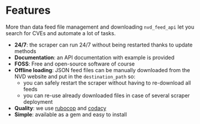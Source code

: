 # Features

More than data feed file management and downloading `nvd_feed_api` let you search for CVEs and automate a lot of tasks.

+ **24/7**: the scraper can run 24/7 without being restarted thanks to update methods
+ **Documentation**: an API documentation with example is provided
+ **FOSS**: Free and open-source software of course
+ **Offline loading**: JSON feed files can be manually downloaded from the NVD website and put in the `destination_path` so:
  - you can safely restart the scraper without having to re-download all feeds
  - you can re-use already downloaded files in case of several scraper deployment
+ **Quality**: we use [rubocop](http://rubocop.readthedocs.io/) and [codacy](https://www.codacy.com/)
+ **Simple**: available as a gem and easy to install
